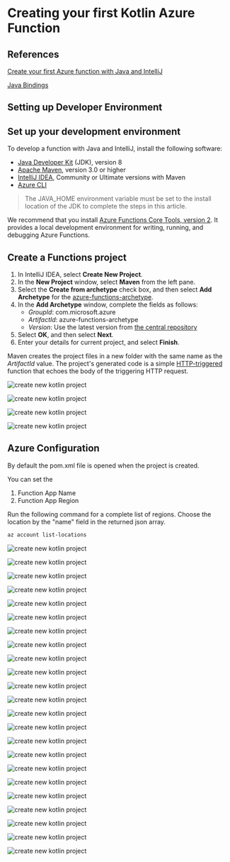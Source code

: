 # Creating your first Kotlin Azure Function

## References

[Create your first Azure function with Java and IntelliJ](https://docs.microsoft.com/en-us/azure/azure-functions/functions-create-maven-intellij)

[Java Bindings]()

## Setting up Developer Environment

## Set up your development environment

To develop a function with Java and IntelliJ, install the following software:

- [Java Developer Kit](https://www.azul.com/downloads/zulu/) (JDK), version 8
- [Apache Maven](https://maven.apache.org), version 3.0 or higher
- [IntelliJ IDEA](https://www.jetbrains.com/idea/download), Community or Ultimate versions with Maven
- [Azure CLI](https://docs.microsoft.com/cli/azure)

> The JAVA_HOME environment variable must be set to the install location of the JDK to complete the steps in this article.

 We recommend that you install [Azure Functions Core Tools, version 2](functions-run-local.md#v2). It provides a local development environment for writing, running, and debugging Azure Functions.

## Create a Functions project

1. In IntelliJ IDEA, select **Create New Project**.  
1. In the **New Project** window, select **Maven** from the left pane.
1. Select the **Create from archetype** check box, and then select **Add Archetype** for the [azure-functions-archetype](https://mvnrepository.com/artifact/com.microsoft.azure/azure-functions-archetype).
1. In the **Add Archetype** window, complete the fields as follows:
    - _GroupId_: com.microsoft.azure
    - _ArtifactId_: azure-functions-archetype
    - _Version_: Use the latest version from [the central repository](https://mvnrepository.com/artifact/com.microsoft.azure/azure-functions-archetype) 
1. Select **OK**, and then select **Next**.
1. Enter your details for current project, and select **Finish**.

Maven creates the project files in a new folder with the same name as the _ArtifactId_ value. The project's generated code is a simple [HTTP-triggered](/azure/azure-functions/functions-bindings-http-webhook) function that echoes the body of the triggering HTTP request.

![create new kotlin project](./resources/create-new-project.jpg)

![create new kotlin project](./resources/create-new-project-properties.jpg)

![create new kotlin project](./resources/create-new-project-confirmation.jpg)

![create new kotlin project](./resources/create-new-project-enable-auto-import.jpg)

## Azure Configuration

By default the pom.xml file is opened when the project is created.

You can set the 

1. Function App Name
2. Function App Region

Run the following command for a complete list of regions. Choose the location by the "name" field in the returned json array. 

```bash
az account list-locations
```

![create new kotlin project](./resources/create-new-project-skelton.jpg)

![create new kotlin project](./resources/project-default-http-trigger.jpg)

![create new kotlin project](./resources/project-convert-to-kotlin.jpg)

![create new kotlin project](./resources/project-converted-to-kotlin.jpg)

![create new kotlin project](./resources/project-configure-kotlin-in-project.jpg)

![create new kotlin project](./resources/project-configure-kotlin-in-project-confirm.jpg)

![create new kotlin project](./resources/project-clean-package-run.jpg)

![create new kotlin project](./resources/project-clean-package-results.jpg)

![create new kotlin project](./resources/project-azure-functions-run.jpg)

![create new kotlin project](./resources/project-test-http-trigger.jpg)

![create new kotlin project](./resources/project-azure-functions-stop.jpg)

![create new kotlin project](./resources/project-enable-debug-azure-function-maven-debug.jpg)

![create new kotlin project](./resources/project-enable-debug-azure-function-maven-debug-configure.jpg)

![create new kotlin project](./resources/project-run-edit-configurations.jpg)

![create new kotlin project](./resources/project-run-edit-configurations-add-remote-config.jpg)


![create new kotlin project](./resources/project-run-edit-configurations-add-remote-attach-debugger.jpg)

![create new kotlin project](./resources/project-debug-set-breakpoint.jpg)

![create new kotlin project](./resources/project-debug-run-debug-enabled-maven.jpg)

![create new kotlin project](./resources/project-debug-select-attach-debugger.jpg)

![create new kotlin project](./resources/project-debug-debugger-attached.jpg)

![create new kotlin project](./resources/project-debug-switch-to-run.jpg)

![create new kotlin project](./resources/project-debug-step-through-code.jpg)

![create new kotlin project](./resources/project-debugger-stop.jpg)
